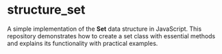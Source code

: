 # structure_set
A simple implementation of the **Set** data structure in JavaScript. This repository demonstrates how to create a set class with essential methods and explains its functionality with practical examples.  
